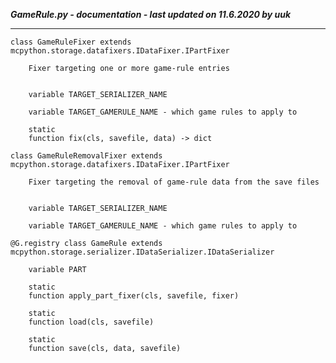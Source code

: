 ***GameRule.py - documentation - last updated on 11.6.2020 by uuk***
___

    class GameRuleFixer extends mcpython.storage.datafixers.IDataFixer.IPartFixer
        
        Fixer targeting one or more game-rule entries


        variable TARGET_SERIALIZER_NAME

        variable TARGET_GAMERULE_NAME - which game rules to apply to

        static
        function fix(cls, savefile, data) -> dict

    class GameRuleRemovalFixer extends mcpython.storage.datafixers.IDataFixer.IPartFixer
        
        Fixer targeting the removal of game-rule data from the save files


        variable TARGET_SERIALIZER_NAME

        variable TARGET_GAMERULE_NAME - which game rules to apply to

    @G.registry class GameRule extends mcpython.storage.serializer.IDataSerializer.IDataSerializer

        variable PART

        static
        function apply_part_fixer(cls, savefile, fixer)

        static
        function load(cls, savefile)

        static
        function save(cls, data, savefile)